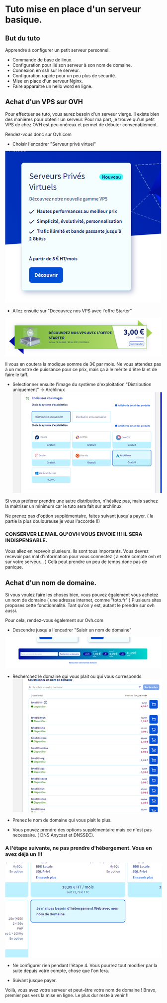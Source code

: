Tuto mise en place d'un serveur basique.
=======================================

But du tuto
-----------
Apprendre à configurer un petit serveur personnel. 

- Commande de base de linux.
- Configuration pour lié son serveur à son nom de domaine.
- Connexion en ssh sur le serveur.
- Configuration rapide pour un peu plus de sécurité.
- Mise en place d'un serveur Nginx.
- Faire apparaitre un hello word en ligne.


Achat d'un VPS sur OVH
----------------------
Pour effectuer se tuto, vous aurez besoin d'un serveur vierge. Il existe bien des manières
pour obtenir un serveur. Pour ma part, je trouve qu'un petit VPS de chez OVH est peu onéreux
et permet de débuter convenablement.

Rendez-vous donc sur Ovh.com

- Choisir l'encadrer "Serveur privé virtuel"

![](images/selectionprix.png)

- Allez ensuite sur "Decouvrez nos VPS avec l'offre Starter"

![](images/selectionprix2.png)

Il vous en coutera la modique somme de 3€ par mois. Ne vous attendez pas à un monstre de 
puissance pour ce prix, mais ça à le mérite d'être là et de faire le taff.

- Selectionner ensuite l'image du système d'exploitation "Distribution uniquement" -> Archlinux
![](images/selectionos.png)

Si vous préférer prendre une autre distribution, n'hésitez pas, mais sachez la maitriser un
minimum car le tuto sera fait sur archlinux.

Ne prenez pas d'option supplémentaire, faites suivant jusqu'a payer. ( la partie la plus 
douloureuse je vous l'accorde !!)

### CONSERVER LE MAIL QU'OVH VOUS ENVOIE !!! IL SERA INDISPENSABLE.
Vous allez en recevoir plusieurs. Ils sont tous importants. Vous devrez recevoir pas mal
d'information pour vous connectez ( à votre compte ovh et sur votre serveur... )
Celà peut prendre un peu de temps donc pas de panique.

Achat d'un nom de domaine.
--------------------------
Si vous voulez faire les choses bien, vous pouvez également vous achetez un nom de domaine
( une adresse internet, comme "toto.fr" )
Plusieurs sites proposes cette fonctionnalité. Tant qu'on y est, autant le prendre sur
ovh aussi.

Pour cela, rendez-vous également sur Ovh.com

- Descendre jusqu'a l'encadrer "Saisir un nom de domaine"

![](images/nomdedomaine.png)

- Recherchez le domaine qui vous plait ou qui vous corresponds.
![](images/selectionndd.png)

- Prenez le nom de domaine qui vous plait le plus.

- Vous pouvez prendre des options supplémentaire mais ce n'est pas necessaire. ( DNS Anycast et 
DNSSEC).

### A l'étape suivante, ne pas prendre d'hébergement. Vous en avez déjà un !!!

![](images/pasbesoin.png)

- Ne configurer rien pendant l'étape 4. Vous pourrez tout modifier par la suite depuis
votre compte, chose que l'on fera. 

- Suivant jusque payer.


Voilà, vous avez votre serveur et peut-être votre nom de domaine ! Bravo, premier pas vers
la mise en ligne. Le plus dur reste à venir !! 